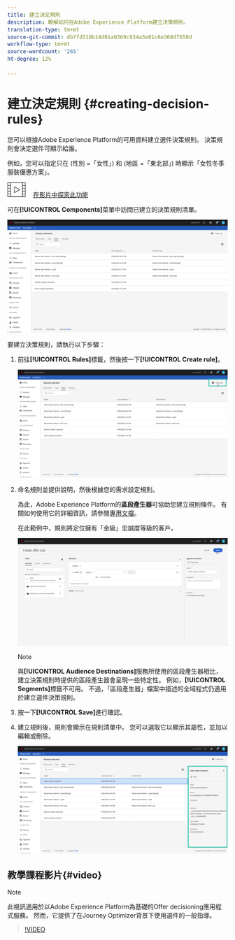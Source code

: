 ```yaml
---
title: 建立決定規則
description: 瞭解如何在Adobe Experience Platform建立決策規則。
translation-type: tm+mt
source-git-commit: db7fd318b14d01a0369c934a3e01c6e368d7658d
workflow-type: tm+mt
source-wordcount: '265'
ht-degree: 12%

---
```


# 建立決定規則 {#creating-decision-rules}

您可以根據Adobe Experience Platform的可用資料建立選件決策規則。 決策規則會決定選件可顯示給誰。

例如，您可以指定只在 (性別 =「女性」) 和 (地區 =「東北部」) 時顯示「女性冬季服裝優惠方案」。

![](../../assets/do-not-localize/how-to-video.png) [在影片中探索此功能](#video)

可在&#x200B;**[!UICONTROL Components]**&#x200B;菜單中訪問已建立的決策規則清單。

![](../../assets/decision_rules_list.png)

要建立決策規則，請執行以下步驟：

1. 前往&#x200B;**[!UICONTROL Rules]**&#x200B;標籤，然後按一下&#x200B;**[!UICONTROL Create rule]**。

   ![](../../assets/offers_decision_rule_creation.png)

1. 命名規則並提供說明，然後根據您的需求設定規則。

   為此，Adobe Experience Platform的&#x200B;**區段產生器**&#x200B;可協助您建立規則條件。 有關如何使用它的詳細資訊，請參閱[專用文檔](https://docs.adobe.com/content/help/en/experience-platform/segmentation/ui/segment-builder.html)。

   在此範例中，規則將定位擁有「金級」忠誠度等級的客戶。

   ![](../../assets/offers_decision_rule_creation_segment.png)

   >[!NOTE]
   >
   >與&#x200B;**[!UICONTROL Audience Destinations]**&#x200B;服務所使用的區段產生器相比，建立決策規則時提供的區段產生器會呈現一些特定性。 例如，**[!UICONTROL Segments]**&#x200B;標籤不可用。 不過，「區段產生器」檔案中描述的全域程式仍適用於建立選件決策規則。

1. 按一下&#x200B;**[!UICONTROL Save]**&#x200B;進行確認。

1. 建立規則後，規則會顯示在規則清單中。 您可以選取它以顯示其屬性，並加以編輯或刪除。

   ![](../../assets/rule_created.png)

## 教學課程影片{#video}

>[!NOTE]
>
>此視訊適用於以Adobe Experience Platform為基礎的Offer decisioning應用程式服務。 然而，它提供了在Journey Optimizer背景下使用選件的一般指導。

>[!VIDEO](https://video.tv.adobe.com/v/329373?quality=12)
